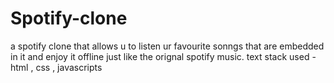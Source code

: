 # Spotify-clone
a spotify clone that allows u to listen ur favourite sonngs that are embedded in it and enjoy it offline just like the orignal spotify music.
text stack used - html , css , javascripts
